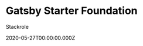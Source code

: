 ---
title: Gatsby Starter Foundation
github: https://github.com/stackrole/gatsby-starter-foundation
demo: https://foundation.stackrole.com/
author: Stackrole
date: 2020-05-27T00:00:00.000Z
ssg:
  - Gatsby
cms:
  - NetlifyCMS
css:
  - scss
category:
  - blog
description: >-
  A starter to launch your blazing fast personal website and a blog, Built with
  Gatsby and Netlify CMS.
draft: false
publish_date: '2020-05-23T10:03:41Z'
update_date: '2022-04-24T03:49:13Z'
github_star: 244
github_fork: 127
---